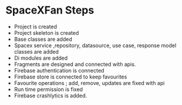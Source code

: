 # SpaceXFan Steps
- Project is created
- Project skeleton is created
- Base classes are added
- Spacex service ,repository, datasource, use case, response model classes are added
- Di modules are added
- Fragments are designed and connected with apis.
- Firebase authentication is connected
- Firebase store is connected to keep favourites
- Favourite operations ; add, remove, updates are fixed with api
- Run time permission is fixed
- Firebase crashlytics is added.
